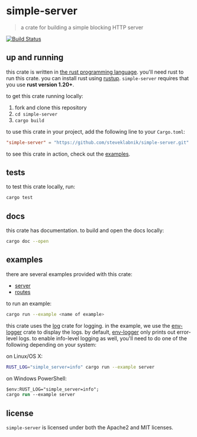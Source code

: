 # simple-server

> a crate for building a simple blocking HTTP server

[![Build Status](https://travis-ci.org/steveklabnik/simple-server.svg?branch=master)](https://travis-ci.org/steveklabnik/simple-server)

## up and running

this crate is written in [the rust programming language]. you'll need rust to run
this crate. you can install rust using [rustup]. `simple-server` requires that you
use **rust version 1.20+**.

to get this crate running locally:

1. fork and clone this repository
2. `cd simple-server`
3. `cargo build`

to use this crate in your project, add the following line to your `Cargo.toml`:

```toml
"simple-server" = "https://github.com/steveklabnik/simple-server.git"
```

to see this crate in action, check out the [examples].

[the rust programming language]: https://www.rust-lang.org
[rustup]: https://www.rustup.rs/
[examples]: #examples

## tests

to test this crate locally, run:

```bash
cargo test
```

## docs

this crate has documentation. to build and open the docs locally:

```bash
cargo doc --open
```

## examples

there are several examples provided with this crate:

- [server](https://github.com/steveklabnik/simple-server/blob/c5499dc64def427d30d613c2087bec46072c4110/examples/server.rs)
- [routes](https://github.com/steveklabnik/simple-server/blob/c5499dc64def427d30d613c2087bec46072c4110/examples/routes.rs)

to run an example:

```bash
cargo run --example <name of example>
```

this crate uses the [log] crate for logging. in the example, we use the
[env-logger] crate to display the logs. by default, [env-logger] only
prints out error-level logs. to enable info-level logging as well, you'll
need to do one of the following depending on your system:

on Linux/OS X:

```bash
RUST_LOG="simple_server=info" cargo run --example server
```

on Windows PowerShell:

```ps
$env:RUST_LOG="simple_server=info";
cargo run --example server
```

[log]: https://crates.io/crates/log
[env-logger]: https://crates.io/crates/env-logger

## license

`simple-server` is licensed under both the Apache2 and MIT licenses.

